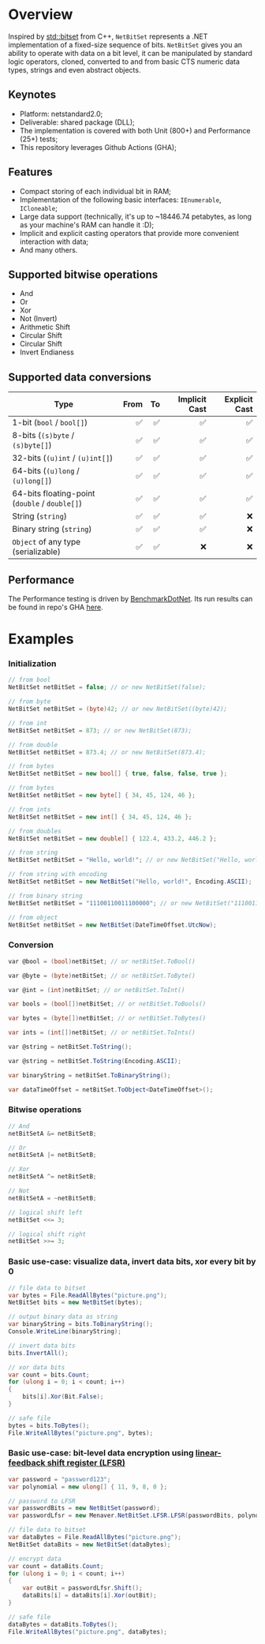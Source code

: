 # Overview

Inspired by [std::bitset](https://en.cppreference.com/w/cpp/utility/bitset) from C++, `NetBitSet` represents a .NET implementation of a fixed-size sequence of bits. 
`NetBitSet` gives you an ability to operate with data on a bit level, it can be manipulated by standard logic operators, cloned, converted to and from basic CTS numeric data types, strings and even abstract objects.

## Keynotes
- Platform: netstandard2.0;
- Deliverable: shared package (DLL);
- The implementation is covered with both Unit (800+) and Performance (25+) tests;
- This repository leverages Github Actions (GHA);

## Features
- Compact storing of each individual bit in RAM;
- Implementation of the following basic interfaces: `IEnumerable`, `ICloneable`;
- Large data support (technically, it's up to ~18446.74 petabytes, as long as your machine's RAM can handle it :D);
- Implicit and explicit casting operators that provide more convenient interaction with data;
- And many others.

## Supported bitwise operations
- And
- Or
- Xor
- Not (Invert)
- Arithmetic Shift
- Circular Shift
- Circular Shift
- Invert Endianess

## Supported data conversions

| Type                                   		| From | To | Implicit Cast | Explicit Cast |
|-----------------------------------------------|-----:| --:|--------------:|--------------:|
| 1-bit (`bool` / `bool[]`)							|  ✅  | ✅ |       ✅      |       ✅       |
| 8-bits (`(s)byte` / `(s)byte[]`)					|  ✅  | ✅ |       ✅      |       ✅       |
| 32-bits (`(u)int` / `(u)int[]`)					|  ✅  | ✅ |       ✅      |       ✅       |
| 64-bits (`(u)long` / `(u)long[]`)					|  ✅  | ✅ |       ✅      |       ✅       |
| 64-bits floating-point (`double` / `double[]`)	|  ✅  | ✅ |       ✅      |       ✅       |
| String (`string`)								|  ✅  | ✅ |       ✅      |       ❌       |
| Binary string (`string`)						|  ✅  | ✅ |       ✅      |       ❌       |
| `Object` of any type (serializable)				|  ✅  | ✅ |       ❌      |       ❌       |

## Performance

The Performance testing is driven by [BenchmarkDotNet](https://github.com/dotnet/BenchmarkDotNet).
Its run results can be found in repo's GHA [here](https://github.com/Menaver/menaver.netbitset/actions/workflows/run-perf-tests.yml).

# Examples

### Initialization

```cs
// from bool
NetBitSet netBitSet = false; // or new NetBitSet(false);

// from byte
NetBitSet netBitSet = (byte)42; // or new NetBitSet((byte)42);

// from int
NetBitSet netBitSet = 873; // or new NetBitSet(873);

// from double
NetBitSet netBitSet = 873.4; // or new NetBitSet(873.4);

// from bytes
NetBitSet netBitSet = new bool[] { true, false, false, true };

// from bytes
NetBitSet netBitSet = new byte[] { 34, 45, 124, 46 };

// from ints
NetBitSet netBitSet = new int[] { 34, 45, 124, 46 };

// from doubles
NetBitSet netBitSet = new double[] { 122.4, 433.2, 446.2 };

// from string
NetBitSet netBitSet = "Hello, world!"; // or new NetBitSet("Hello, world!");

// from string with encoding
NetBitSet netBitSet = new NetBitSet("Hello, world!", Encoding.ASCII);

// from binary string
NetBitSet netBitSet = "11100110011100000"; // or new NetBitSet("11100110011100000");

// from object
NetBitSet netBitSet = new NetBitSet(DateTimeOffset.UtcNow);
```

### Conversion

```cs
var @bool = (bool)netBitSet; // or netBitSet.ToBool()

var @byte = (byte)netBitSet; // or netBitSet.ToByte()

var @int = (int)netBitSet; // or netBitSet.ToInt()

var bools = (bool[])netBitSet; // or netBitSet.ToBools()

var bytes = (byte[])netBitSet; // or netBitSet.ToBytes()

var ints = (int[])netBitSet; // or netBitSet.ToInts()

var @string = netBitSet.ToString();

var @string = netBitSet.ToString(Encoding.ASCII);

var binaryString = netBitSet.ToBinaryString();

var dataTimeOffset = netBitSet.ToObject<DateTimeOffset>();
```

### Bitwise operations

```cs
// And
netBitSetA &= netBitSetB;

// Or
netBitSetA |= netBitSetB;

// Xor
netBitSetA ^= netBitSetB;

// Not
netBitSetA = ~netBitSetB;

// logical shift left
netBitSet <<= 3;

// logical shift right
netBitSet >>= 3;
```

### Basic use-case: visualize data, invert data bits, xor every bit by 0

```cs
// file data to bitset
var bytes = File.ReadAllBytes("picture.png");
NetBitSet bits = new NetBitSet(bytes);

// output binary data as string
var binaryString = bits.ToBinaryString();
Console.WriteLine(binaryString);

// invert data bits
bits.InvertAll();

// xor data bits
var count = bits.Count;
for (ulong i = 0; i < count; i++)
{
	bits[i].Xor(Bit.False);
}

// safe file
bytes = bits.ToBytes();
File.WriteAllBytes("picture.png", bytes);
```

### Basic use-case: bit-level data encryption using [linear-feedback shift register (LFSR)](https://en.wikipedia.org/wiki/Linear-feedback_shift_register)

```cs
var password = "password123";
var polynomial = new ulong[] { 11, 9, 8, 0 };

// password to LFSR
var passwordBits = new NetBitSet(password);
var passwordLfsr = new Menaver.NetBitSet.LFSR.LFSR(passwordBits, polynomial);

// file data to bitset
var dataBytes = File.ReadAllBytes("picture.png");
NetBitSet dataBits = new NetBitSet(dataBytes);

// encrypt data
var count = dataBits.Count;
for (ulong i = 0; i < count; i++)
{
	var outBit = passwordLfsr.Shift();
	dataBits[i] = dataBits[i].Xor(outBit);
}

// safe file
dataBytes = dataBits.ToBytes();
File.WriteAllBytes("picture.png", dataBytes);
```
